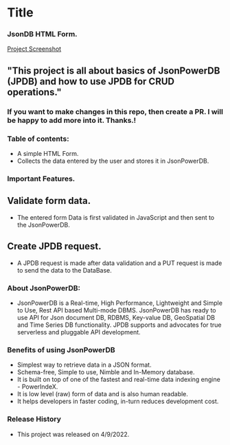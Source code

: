 # Title
### JsonDB HTML Form.

[Project Screenshot](https://i.ibb.co/nr3tCQM/Screenshot-570.png)

## "This project is all about basics of JsonPowerDB (JPDB) and how to use JPDB for CRUD operations." 
### If you want to make changes in this repo, then create a PR. I will be happy to add more into it. Thanks.!

### Table of contents:

- A simple HTML Form.
- Collects the data entered by the user and stores it in JsonPowerDB.

### Important Features.

## Validate form data.

- The entered form Data is first validated in JavaScript and then sent to the JsonPowerDB.

## Create JPDB request.

- A JPDB request is made after data validation and a PUT request is made to send the data to the DataBase.

### About JsonPowerDB:

- JsonPowerDB is a Real-time, High Performance, Lightweight and Simple to Use, Rest API based Multi-mode DBMS. JsonPowerDB has ready to use API for Json document DB, RDBMS, Key-value DB, GeoSpatial DB and Time Series DB functionality. JPDB supports and advocates for true serverless and pluggable API development.

### Benefits of using JsonPowerDB

- Simplest way to retrieve data in a JSON format.
- Schema-free, Simple to use, Nimble and In-Memory database.
- It is built on top of one of the fastest and real-time data indexing engine - PowerIndeX.
- It is low level (raw) form of data and is also human readable.
- It helps developers in faster coding, in-turn reduces development cost.

### Release History 

- This project was released on 4/9/2022.
